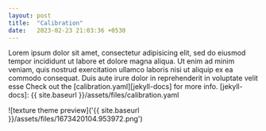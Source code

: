 ```yaml
---
layout: post
title:  "Calibration"
date:   2023-02-23 21:03:36 +0530
---
```

Lorem ipsum dolor sit amet, consectetur adipisicing elit, sed do eiusmod tempor incididunt ut labore et dolore magna aliqua. Ut enim ad minim veniam, quis nostrud exercitation ullamco laboris nisi ut aliquip ex ea commodo consequat. Duis aute irure dolor in reprehenderit in voluptate velit esse
Check out the [calibration.yaml][jekyll-docs] for more info.
[jekyll-docs]: {{ site.baseurl }}/assets/files/calibration.yaml


![texture theme preview]('{{ site.baseurl }}/assets/files/1673420104.953972.png')

